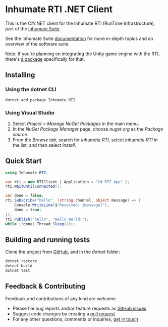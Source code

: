 # Inhumate RTI .NET Client

This is the C#/.NET client for the Inhumate RTI
(RunTime Infrastructure), part of the [Inhumate Suite](https://inhumatesystems.com/products/suite/).

See the Inhumate Suite [documentation](https://docs.inhumatesystems.com/) for more in-depth topics and an overview of the software suite.

Note: If you're planning on integrating the Unity game engine with the RTI, there's [a package](https://docs.inhumatesystems.com/integrations/unity/) specifically for that.

## Installing

### Using the dotnet CLI

```
dotnet add package Inhumate.RTI
```

### Using Visual Studio

1. Select *Project* > *Manage NuGet Packages* in the main menu.
2. In the *NuGet Package Manager* page, choose *nuget.org* as the *Package source*.
3. From the *Browse tab*, search for *Inhumate.RTI*, select *Inhumate.RTI* in the list, and then select *Install*.

## Quick Start

```c#
using Inhumate.RTI;

var rti = new RTIClient { Application = "C# RTI App" };
rti.WaitUntilConnected();

var done = false;
rti.Subscribe("hello", (string channel, object message) => {
    Console.WriteLine($"Received: {message}");
    done = true;
});
rti.Publish("hello", "Hello World!");
while (!done) Thread.Sleep(10);
```

## Building and running tests

Clone the project from [GitHub](https://github.com/inhumatesystems/rti-client), and in the *dotnet* folder:

```sh
dotnet restore
dotnet build
dotnet test
```

## Feedback & Contributing

Feedback and contributions of any kind are welcome.

- Please file bug reports and/or feature requests as [GitHub issues](https://github.com/inhumatesystems/rti-client/issues)
- Suggest code changes by creating a [pull request](https://github.com/inhumatesystems/rti-client/pulls)
- For any other questions, comments or inquiries, [get in touch](https://inhumatesystems.com/#contact)
